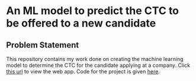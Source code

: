 # An ML model to predict the CTC to be offered to a new candidate

## **Problem Statement**

This repository contains my work done on creating the machine learning model to determine the CTC for the candidate applying at a company.
Click [this url](https://yashdatascience1-supervised-machine-learning-app-part-32w61f.streamlitapp.com/) to view the web app.
Code for the project is given [here](https://colab.research.google.com/drive/1eKlJ_lJfEAPpUJY31JBZT-QPA0xupD3u?usp=sharing).

